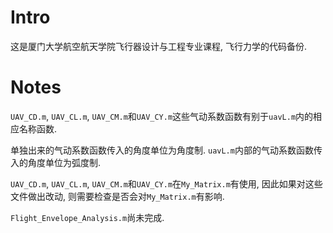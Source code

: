# Intro

这是厦门大学航空航天学院飞行器设计与工程专业课程, 飞行力学的代码备份.

# Notes

`UAV_CD.m`, `UAV_CL.m`, `UAV_CM.m`和`UAV_CY.m`这些气动系数函数有别于`uavL.m`内的相应名称函数.

单独出来的气动系数函数传入的角度单位为角度制. `uavL.m`内部的气动系数函数传入的角度单位为弧度制.

`UAV_CD.m`, `UAV_CL.m`, `UAV_CM.m`和`UAV_CY.m`在`My_Matrix.m`有使用, 因此如果对这些文件做出改动, 则需要检查是否会对`My_Matrix.m`有影响.

`Flight_Envelope_Analysis.m`尚未完成.
